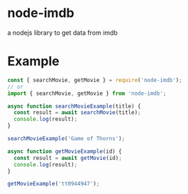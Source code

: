 # node-imdb

a nodejs library to get data from imdb

# Example

```javascript
const { searchMovie, getMovie } = require('node-imdb');
// or
import { searchMovie, getMovie } from 'node-imdb';
```

```javascript
async function searchMovieExample(title) {
  const result = await searchMovie(title);
  console.log(result);
}

searchMovieExample('Game of Thorns');

async function getMovieExample(id) {
  const result = await getMovie(id);
  console.log(result);
}

getMovieExample('tt0944947');
```
